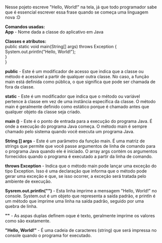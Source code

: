 Nesse pojeto escreve "Hello, World!" na tela, já que todo programador sabe que é essencial escrever essa frase quando se começa uma linguagem nova :D

<b>Comandos usadas:</b> 
<br>
<b>App</b> - Nome dada a classe do aplicativo em Java

<b>Classes e atributos:</b>
<br>
  public static void main(String[] args) throws Exception { <br>
        System.out.println("Hello, World!"); <br>
        } <br>
  }<br>

<b>public</b> - Este é um modificador de acesso que indica que a classe ou método é acessível a partir de qualquer outra classe. No caso, a função main está definida como pública, o que significa que pode ser chamada de fora da classe. 

<b>static</b> - Este é um modificador que indica que o método ou variável pertence à classe em vez de uma instância específica da classe. O método main é geralmente definido como estático porque é chamado antes que qualquer objeto da classe seja criado.

<b>main ()</b> - Este é o ponto de entrada para a execução do programa Java. É onde a execução do programa Java começa. O método main é sempre chamado pelo sistema quando você executa um programa Java.

<b>String [] args</b> - Este é um parâmetro da função main. É uma matriz de strings que permite que você passe argumentos de linha de comando para o programa Java quando ele é iniciado. O array args contém os argumentos fornecidos quando o programa é executado a partir da linha de comando.

<b>throws Exception</b> - Indica que o método main pode lançar uma exceção do tipo Exception. Isso é uma declaração que informa que o método pode gerar uma exceção e que, se isso ocorrer, a exceção será tratada pelo ambiente de execução.

<b>Sysrem.out.println("")</b> - Esta linha imprime a mensagem "Hello, World!" no console. System.out é um objeto que representa a saída padrão, e println é um método que imprime uma linha na saída padrão, seguido por uma quebra de linha.

<b>""</b> - As aspas duplas definem oque é texto, geralmente imprime os valores como são exatamente.

<b>"Hello, World!"</b> - É uma cadeia de caracteres (string) que será impressa no console quando o programa for executado.
